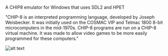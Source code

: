 A CHIP8 emulator for Windows that uses SDL2 and HPET

"CHIP-8 is an interpreted programming language, developed by Joseph Weisbecker. It was initially used on the COSMAC VIP and Telmac 1800 8-bit microcomputers in the mid-1970s. CHIP-8 programs are run on a CHIP-8 virtual machine. It was made to allow video games to be more easily programmed for these computers."

![alt text](https://i.imgur.com/kpyqN2T.png)
